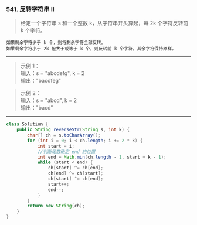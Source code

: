 ### 541. 反转字符串 II

>给定一个字符串 s 和一个整数 k，从字符串开头算起，每 2k 个字符反转前 k 个字符。   

    如果剩余字符少于 k 个，则将剩余字符全部反转。   
    如果剩余字符小于 2k 但大于或等于 k 个，则反转前 k 个字符，其余字符保持原样。   
***
>示例 1：   
>输入：s = "abcdefg", k = 2   
>输出："bacdfeg"   

>示例 2：   
>输入：s = "abcd", k = 2   
>输出："bacd"   
***
```java
class Solution {
    public String reverseStr(String s, int k) {
        char[] ch = s.toCharArray();
        for (int i = 0; i < ch.length; i += 2 * k) {
            int start = i;
            //判断尾数确定 end 的位置
            int end = Math.min(ch.length - 1, start + k - 1);
            while (start < end) {
                ch[start] ^= ch[end];
                ch[end] ^= ch[start];
                ch[start] ^= ch[end];
                start++;
                end--;
            }
        }
        return new String(ch);
    }
}
```
